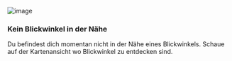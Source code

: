 ![image](/assets/items/dialogs/medias/out-of-geofence.svg)

### Kein Blickwinkel in der Nähe

Du befindest dich momentan nicht in der Nähe eines Blickwinkels.
Schaue auf der Kartenansicht wo Blickwinkel zu entdecken sind.
